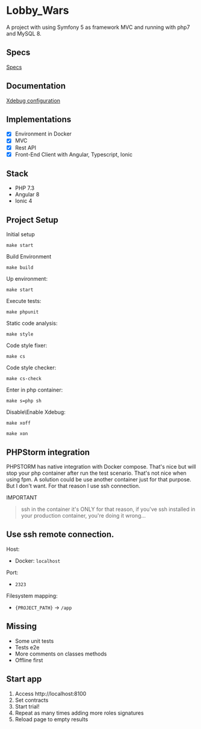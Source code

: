 # Lobby_Wars

A project with using Symfony 5 as framework MVC and running with php7 and MySQL 8.

## Specs

<a href="https://dberniell.github.io/Lobby_Wars/" target="blank">Specs</a>

## Documentation

[Xdebug configuration](https://github.com/dberniell/Lobby_Wars/blob/master/docs/GetStarted/Xdebug.md)

## Implementations

- [x] Environment in Docker
- [x] MVC
- [x] Rest API
- [x] Front-End Client with Angular, Typescript, Ionic

## Stack

- PHP 7.3
- Angular 8
- Ionic 4

## Project Setup
Initial setup

`make start`

Build Environment

`make build`

Up environment:

`make start`

Execute tests:

`make phpunit`

Static code analysis:

`make style`

Code style fixer:

`make cs`

Code style checker:

`make cs-check`

Enter in php container:

`make s=php sh`

Disable\Enable Xdebug:

`make xoff`

`make xon`

## PHPStorm integration

PHPSTORM has native integration with Docker compose. That's nice but will stop your php container after run the test scenario. That's not nice when using fpm. A solution could be use another container just for that purpose. But I don't want. For that reason I use ssh connection.

IMPORTANT

> ssh in the container it's ONLY for that reason, if you've ssh installed in your production container, you're doing it wrong... 

Use ssh remote connection.
---

Host: 
- Docker: `localhost`

Port: 
 - `2323`

Filesystem mapping:
 - `{PROJECT_PATH}` -> `/app`

## Missing

- Some unit tests
- Tests e2e
- More comments on classes methods
- Offline first

## Start app

1. Access http://localhost:8100
2. Set contracts
3. Start trial!
4. Repeat as many times adding more roles signatures
5. Reload page to empty results